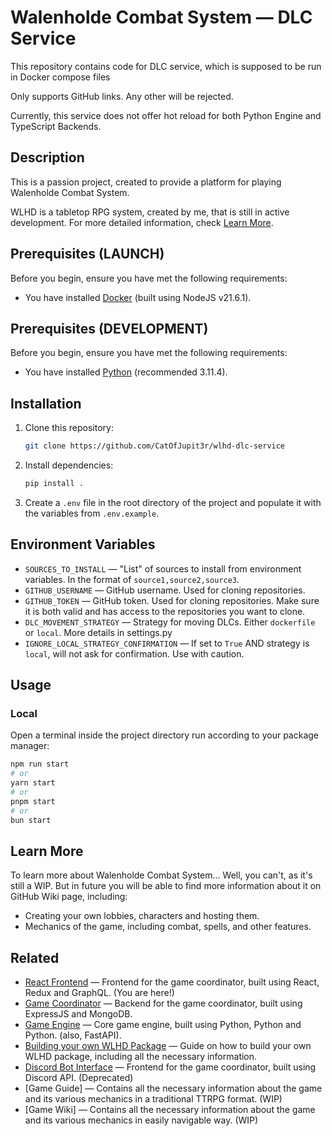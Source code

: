 # Walenholde Combat System — DLC Service

This repository contains code for DLC service, which is supposed to be run in Docker compose files

Only supports GitHub links. Any other will be rejected.

Currently, this service does not offer hot reload for both Python Engine and TypeScript Backends. 

## Description

This is a passion project, created to provide a platform for playing Walenholde Combat System.

WLHD is a tabletop RPG system, created by me, that is still in active development. For more detailed information, check [Learn More](#Learn-More).

## Prerequisites (LAUNCH)

Before you begin, ensure you have met the following requirements:

-   You have installed [Docker](https://nodejs.org/en/download/) (built using NodeJS v21.6.1).

## Prerequisites (DEVELOPMENT)

Before you begin, ensure you have met the following requirements:

- You have installed [Python](https://www.python.org/downloads/) (recommended 3.11.4).

## Installation

1. Clone this repository:

    ```bash
    git clone https://github.com/CatOfJupit3r/wlhd-dlc-service
    ```

2. Install dependencies:

    ```bash
    pip install .
    ```

3. Create a `.env` file in the root directory of the project and populate it with the variables from `.env.example`.

## Environment Variables

- `SOURCES_TO_INSTALL` — "List" of sources to install from environment variables. In the format of `source1,source2,source3`.
- `GITHUB_USERNAME` — GitHub username. Used for cloning repositories.
- `GITHUB_TOKEN` — GitHub token. Used for cloning repositories. Make sure it is both valid and has access to the repositories you want to clone.
- `DLC_MOVEMENT_STRATEGY` — Strategy for moving DLCs. Either `dockerfile` or `local`. More details in settings.py
- `IGNORE_LOCAL_STRATEGY_CONFIRMATION` — If set to `True` AND strategy is `local`, will not ask for confirmation. Use with caution.

## Usage

### Local

Open a terminal inside the project directory run according to your package manager:

```bash
npm run start
# or
yarn start
# or
pnpm start
# or
bun start
```

## Learn More

To learn more about Walenholde Combat System... Well, you can't, as it's still a WIP. But in future you will be able to find more information about it on GitHub Wiki page, including:

-   Creating your own lobbies, characters and hosting them.
-   Mechanics of the game, including combat, spells, and other features.

## Related

-   [React Frontend](https://github.com/CatOfJupit3r/wlhd-frontend-web) — Frontend for the game coordinator, built using React, Redux and GraphQL. (You are here!)
-   [Game Coordinator](https://github.com/CatOfJupit3r/wlhd-coordinator-server) — Backend for the game coordinator, built using ExpressJS and MongoDB.
-   [Game Engine](https://youtu.be/h81WXIfCnoE?si=LS7HpLYhI-LBg4-9) — Core game engine, built using Python, Python and Python. (also, FastAPI).
-   [Building your own WLHD Package](https://github.com/CatOfJupit3r/wlhd-example-package) — Guide on how to build your own WLHD package, including all the necessary information.
-   [Discord Bot Interface](https://github.com/CatOfJupit3r/wlhd-frontend-discord) — Frontend for the game coordinator, built using Discord API. (Deprecated)
-   [Game Guide] — Contains all the necessary information about the game and its various mechanics in a traditional TTRPG format. (WIP)
-   [Game Wiki] — Contains all the necessary information about the game and its various mechanics in easily navigable way. (WIP)
